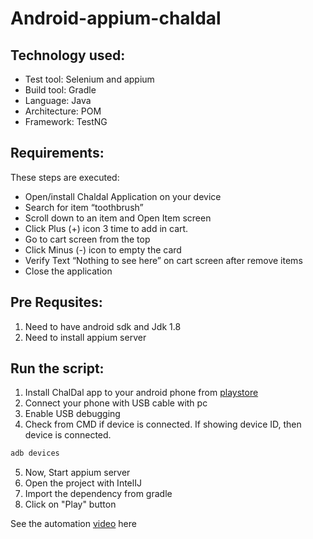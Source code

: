 # Android-appium-chaldal

## Technology used:
- Test tool: Selenium and appium
- Build tool: Gradle
- Language: Java
- Architecture: POM
- Framework: TestNG

## Requirements:
These steps are executed:

- Open/install Chaldal Application on your device
- Search for item “toothbrush”
- Scroll down to an item and Open Item screen
- Click Plus (+) icon 3 time to add in cart.
- Go to cart screen from the top
- Click Minus (-) icon to empty the card
- Verify Text “Nothing to see here” on cart screen after remove items
- Close the application

## Pre Requsites:
1. Need to have android sdk and Jdk 1.8
2. Need to install appium server

## Run the script:
1. Install ChalDal app to your android phone from <a href="https://play.google.com/store/apps/details?id=com.chaldal.poached" target="_blank">playstore</a> 
2. Connect your phone with USB cable with pc
3. Enable USB debugging
4. Check from CMD if device is connected. If showing device ID, then device is connected.
```sh
adb devices
```
5. Now, Start appium server
6. Open the project with IntelIJ
7. Import the dependency from gradle
8. Click on "Play" button

See the automation <a href="https://www.youtube.com/watch?v=DLfScKAlm2A" target="_blank">video</a> here
